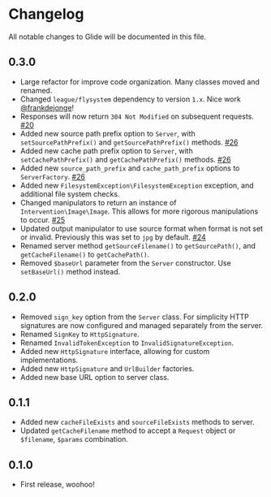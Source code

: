 # Changelog

All notable changes to Glide will be documented in this file.

## 0.3.0

- Large refactor for improve code organization. Many classes moved and renamed.
- Changed `league/flysystem` dependency to version `1.x`. Nice work [@frankdejonge](https://github.com/frankdejonge)!
- Responses will now return `304 Not Modified` on subsequent requests. [#20](https://github.com/thephpleague/glide/issues/20])
- Added new source path prefix option to `Server`, with `setSourcePathPrefix()` and `getSourcePathPrefix()` methods. [#26](https://github.com/thephpleague/glide/issues/26])
- Added new cache path prefix option to `Server`, with `setCachePathPrefix()` and `getCachePathPrefix()` methods. [#26](https://github.com/thephpleague/glide/issues/26])
- Added new `source_path_prefix` and `cache_path_prefix` options to `ServerFactory`. [#26](https://github.com/thephpleague/glide/issues/26])
- Added new `FilesystemException\FilesystemException` exception, and additional file system checks.
- Changed manipulators to return an instance of `Intervention\Image\Image`. This allows for more rigorous manipulations to occur. [#25](https://github.com/thephpleague/glide/issues/25])
- Updated output manipulator to use source format when format is not set or invalid. Previously this was set to `jpg` by default. [#24](https://github.com/thephpleague/glide/issues/24])
- Renamed server method `getSourceFilename()` to `getSourcePath()`, and `getCacheFilename()` to `getCachePath()`. 
- Removed `$baseUrl` parameter from the `Server` constructor. Use `setBaseUrl()` method instead.

## 0.2.0

- Removed `sign_key` option from the `Server` class. For simplicity HTTP signatures are now configured and managed separately from the server.
- Renamed `SignKey` to `HttpSignature`.
- Renamed `InvalidTokenException` to `InvalidSignatureException`.
- Added new `HttpSignature` interface, allowing for custom implementations.
- Added new `HttpSignature` and `UrlBuilder` factories.
- Added new base URL option to server class.

## 0.1.1

- Added new `cacheFileExists` and `sourceFileExists` methods to server.
- Updated `getCacheFilename` method to accept a `Request` object or `$filename`, `$params` combination.

## 0.1.0

- First release, woohoo!